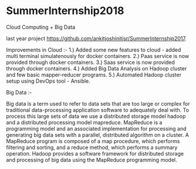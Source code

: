 # SummerInternship2018
Cloud Computing + Big Data

last year project https://github.com/ankitjoshinitjsr/SummerInternship2017.

Improvements in Cloud  :-
1.) Added some new features to cloud - added multi terminal simulatenously for docker containers.
2.) Paas service is now provided through docker containers.
3.) Saas service is now provided through docker containers.
4.) Added Big Data Analysis on Hadoop cluster and few basic mapper-reducer programs.
5.) Automated Hadoop cluster setup using DevOps tool - Ansible. 

Big Data :-

Big data is a term used to refer to data sets that are too large or complex for traditional data-processing application software to
adequately deal with. To process this large sets of data we use a distributed storage model hadoop and a distributed processing model mapreduce.
MapReduce is a programming model and an associated implementation for processing and generating big data sets with a parallel, distributed algorithm on a cluster. A MapReduce program is composed of a map procedure, which performs filtering and sorting, and a reduce method, which performs a summary operation.
Hadoop provides a software framework for distributed storage and processing of big data using the MapReduce programming model.

